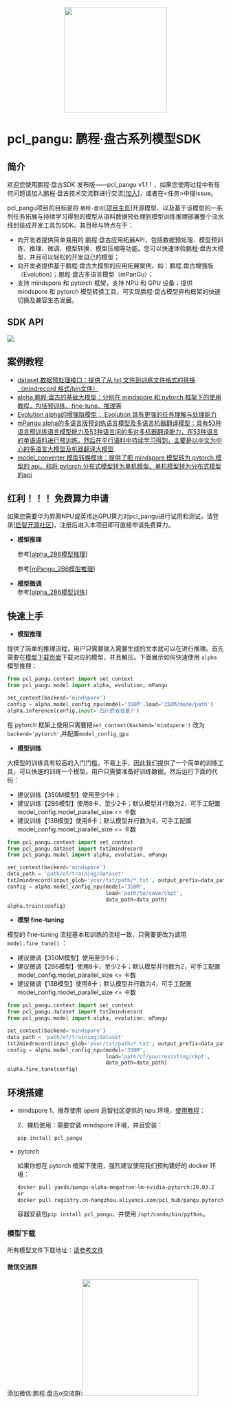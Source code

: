 <div align=center>
<img src="./docs/pangu-logo.png" width="238" height="245"/><br/>
</div>

# pcl_pangu: 鹏程·盘古系列模型SDK

## 简介

欢迎您使用鹏程·盘古SDK 发布版——pcl_pangu v1.1！，如果您使用过程中有任何问题请加入鹏程·盘古技术交流群进行交流[[加入](#微信交流群)]，或者在<任务>中提issue。

pcl_pangu项目的目标是将 `鹏程·盘古`[[项目主页](https://git.openi.org.cn/PCL-Platform.Intelligence/PanGu-Alpha)]开源模型、以及基于该模型的一系列任务拓展与持续学习得到的模型从语料数据预处理到模型训练推理部署整个流水线封装成开发工具包SDK。其目标与特点在于：

- 向开发者提供简单易用的 鹏程·盘古应用拓展API，包括数据预处理、模型预训练、推理、微调、模型转换、模型压缩等功能。您可以快速体验鹏程·盘古大模型，并且可以轻松的开发自己的模型；
- 向开发者提供基于鹏程·盘古大模型的应用拓展案例，如：鹏程.盘古增强版（Evolution）；鹏程·盘古多语言模型（mPanGu）；
- 支持 mindspore 和 pytorch 框架，支持 NPU 和 GPU 设备；提供 mindspore 和 pytorch 模型转换工具，可实现鹏程·盘古模型异构框架的快速切换及兼容生态发展。

## SDK API

<img src="./docs/pcl_pangu.png"/>

## 案例教程

- [dataset 数据预处理接口：提供了从 txt 文件到训练文件格式的转换（mindrecord 格式/bin文件）](docs/README_DATASET.md)
- [alpha 鹏程·盘古的基础大模型：分别在 mindspore 和 pytorch 框架下的使用教程，包括预训练、fine-tune、推理等](docs/README_PG.md)
- [Evolution alpha的增强版模型： Evolution 具有更强的任务理解与处理能力](docs/README_PGE.md)
- [mPangu alpha的多语言版预训练语言模型及多语言机器翻译模型：具有53种语言预训练语言模型能力及53种语言间的多对多机器翻译能力，在53种语言的单语语料进行预训练，然后在平行语料中持续学习得到，主要是以中文为中心的多语言大模型及机器翻译大模型](docs/README_MPG.md)
- [model_converter 模型转换模块：提供了把 mindspore 模型转为 pytorch 模型的 api，和将 pytorch 分布式模型转为单机模型、单机模型转为分布式模型的api](docs/README_CONVERTER.md)


## 红利！！！ 免费算力申请
如果您需要华为昇腾NPU或英伟达GPU算力对pcl_pangu进行试用和测试，请登录[[启智开源社区](https://git.openi.org.cn/)]，注册后进入本项目即可直接申请免费算力。
- **模型推理**
  
  参考[[alpha_2B6模型推理](https://git.openi.org.cn/PCL-Platform.Intelligence/pcl_pangu/modelarts/train-job/78547)]
  
  参考[[mPangu_2B6模型推理](https://git.openi.org.cn/PCL-Platform.Intelligence/pcl_pangu/modelarts/train-job/78689)]

- **模型微调**  
  参考[[alpha_2B6模型训练](https://git.openi.org.cn/PCL-Platform.Intelligence/pcl_pangu/modelarts/train-job/78719)]
  
  

## 快速上手

- **模型推理**

提供了简单的推理流程，用户只需要输入需要生成的文本就可以在进行推理。首先需要在[模型下载页面](docs/README_MODELS.md)下载对应的模型，并且解压。下面展示如何快速使用 `alpha` 模型推理：

```python
from pcl_pangu.context import set_context
from pcl_pangu.model import alpha, evolution, mPangu

set_context(backend='mindspore')
config = alpha.model_config_npu(model='350M',load='350M/mode/path')
alpha.inference(config,input='四川的省会是?')
```

在 pytorch 框架上使用只需要把`set_context(backend='mindspore')` 改为 `backend='pytorch'`,并配置`model_config_gpu`

- **模型训练**

大模型的训练具有较高的入门门槛，不易上手，因此我们提供了一个简单的训练工具，可以快速的训练一个模型。用户只需要准备好训练数据，然后运行下面的代码：
  - 建议训练【350M模型】使用至少1卡；
  - 建议训练【2B6模型】使用8卡，至少2卡；默认模型并行数为2，可手工配置model_config.model_parallel_size <= 卡数
  - 建议训练【13B模型】使用8卡；默认模型并行数为4，可手工配置model_config.model_parallel_size <= 卡数

```python
from pcl_pangu.context import set_context
from pcl_pangu.dataset import txt2mindrecord
from pcl_pangu.model import alpha, evolution, mPangu

set_context(backend='mindspore')
data_path = 'path/of/training/dataset'
txt2mindrecord(input_glob='your/txt/path/*.txt', output_prefix=data_path)
config = alpha.model_config_npu(model='350M',
                                load='path/to/save/ckpt',
                                data_path=data_path)
alpha.train(config)
```

- **模型 fine-tuning**

模型的 fine-tuning 流程基本和训练的流程一致，只需要更改为调用 `model.fine_tune()` ：
  - 建议微调【350M模型】使用至少1卡；
  - 建议微调【2B6模型】使用8卡，至少2卡；默认模型并行数为2，可手工配置model_config.model_parallel_size <= 卡数
  - 建议微调【13B模型】使用8卡；默认模型并行数为4，可手工配置model_config.model_parallel_size <= 卡数


```python
from pcl_pangu.context import set_context
from pcl_pangu.dataset import txt2mindrecord
from pcl_pangu.model import alpha, evolution, mPangu

set_context(backend='mindspore')
data_path = 'path/of/training/dataset'
txt2mindrecord(input_glob='your/txt/path/*.txt', output_prefix=data_path)
config = alpha.model_config_npu(model='350M',
                                load='path/of/your/existing/ckpt',
                                data_path=data_path)
alpha.fine_tune(config)
```

## 环境搭建

- mindspore
  1、推荐使用 openi 启智社区提供的 npu 环境，[使用教程](docs/README_OPENI_MS.md)：

  2、裸机使用：需要安装 mindspore 环境，并且安装：

  ```bash
  pip install pcl_pangu
  ```

- pytorch

  如果你想在 pytorch 框架下使用，强烈建议使用我们预构建好的 docker 环境：

  ```bash
  docker pull yands/pangu-alpha-megatron-lm-nvidia-pytorch:20.03.2
  or 
  docker pull registry.cn-hangzhou.aliyuncs.com/pcl_hub/pangu_pytorch:pytorch.20.03.2
  ```
  容器安装包`pip install pcl_pangu`，并使用 `/opt/conda/bin/python`。

### 模型下载

所有模型文件下载地址：[请参考文件](./docs/README_MODELS.md)

#### 微信交流群
添加微信:鹏程.盘古α交流群:<img src="./docs/个人微信1.png" width="270"/><br/>


